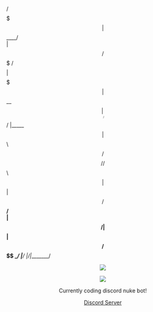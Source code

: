                                                     
<p align="center">
 
 /$$$$$$$                     
| $$____/                     
| $$       /$$$$$$$  /$$$$$$$$
| $$$$$$$ | $$__  $$|____ /$$/
|_____  $$| $$  \ $$   /$$$$/ 
 /$$  \ $$| $$  | $$  /$$__/  
|  $$$$$$/| $$  | $$ /$$$$$$$$
 \______/ |__/  |__/|________/
                                                       
 <p align="center">
                              

<p align="center">  
<img src="https://cdn.discordapp.com/attachments/952947200864956566/957427051919470612/uncaption.gif">
</p>
<p align="center">  
    <p align="center">
  <img src="https://discord.c99.nl/widget/theme-1/957438978573885451.png"/>
</p>
<p align="center">
Currently coding discord nuke bot!
<p align="center">
    <a href="https://discord.gg/EGjXbqBnPK">Discord Server</a>
